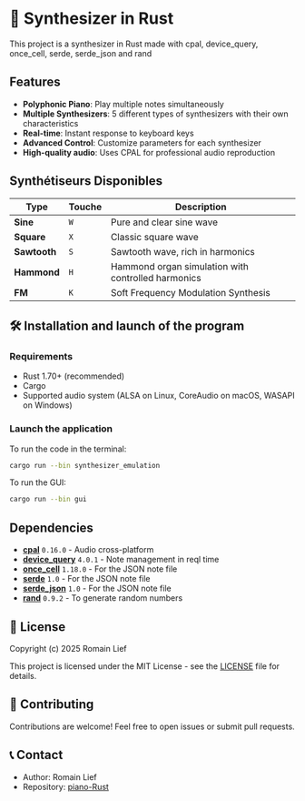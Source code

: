 # 🎹 Synthesizer in Rust

This project is a synthesizer in Rust made with cpal, device_query, once_cell, serde, serde_json and rand

## Features

- **Polyphonic Piano**: Play multiple notes simultaneously
- **Multiple Synthesizers**: 5 different types of synthesizers with their own characteristics
- **Real-time**: Instant response to keyboard keys
- **Advanced Control**: Customize parameters for each synthesizer
- **High-quality audio**: Uses CPAL for professional audio reproduction

## Synthétiseurs Disponibles

| Type                | Touche  | Description                                             |
|---------------------|---------|---------------------------------------------------------|
| **Sine**            |   `W`   | Pure and clear sine wave                                |
| **Square**          |   `X`   | Classic square wave                                     |
| **Sawtooth**        |   `S`   | Sawtooth wave, rich in harmonics                        |
| **Hammond**         |   `H`   | Hammond organ simulation with controlled harmonics      |
| **FM**              |   `K`   | Soft Frequency Modulation Synthesis                     |

## 🛠️ Installation and launch of the program

### Requirements

- Rust 1.70+ (recommended)
- Cargo
- Supported audio system (ALSA on Linux, CoreAudio on macOS, WASAPI on Windows)

### Launch the application

To run the code in the terminal:
```bash
cargo run --bin synthesizer_emulation
```

To run the GUI:
```bash
cargo run --bin gui
```

## Dependencies

- **[cpal](https://crates.io/crates/cpal)** `0.16.0` - Audio cross-platform
- **[device_query](https://crates.io/crates/device_query)** `4.0.1` - Note management in reql time
- **[once_cell](https://crates.io/crates/once_cell)** `1.18.0` - For the JSON note file
- **[serde](https://serde.rs/)** `1.0` - For the JSON note file
- **[serde_json](https://crates.io/crates/serde_json/1.0.1/dependencies)** `1.0` - For the JSON note file
- **[rand](https://crates.io/crates/rand)** `0.9.2` - To generate random numbers

## 📄 License

Copyright (c) 2025 Romain Lief

This project is licensed under the MIT License - see the [LICENSE](LICENSE) file for details.

## 🤝 Contributing

Contributions are welcome! Feel free to open issues or submit pull requests.

## 📞 Contact

- Author: Romain Lief
- Repository: [piano-Rust](https://github.com/romainlief/piano-Rust)
